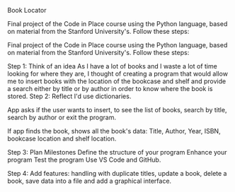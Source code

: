 Book Locator

Final project of the Code in Place course using the Python language, based on material from the Stanford University's. Follow these steps:
 

Final project of the Code in Place course using the Python language, based on material from the Stanford University's.
Follow these steps:

Step 1: Think of an idea
As I have a lot of books and I waste a lot of time looking for where they are, I thought of creating a program that would allow me to insert books with the location of the bookcase and shelf and provide a search either by title or by author in order to know where the book is stored.
Step 2: Reflect
I'd use dictionaries.

App asks if the user wants to insert, to see the list of books, search by title, search by author or exit the program.

If app finds the book, shows all the book's data:
Title, Author, Year, ISBN, bookcase location and shelf location.

Step 3: Plan Milestones
Define the structure of your program
Enhance your program
Test the program
Use VS Code and GitHub.

Step 4: Add features: handling with duplicate titles, update a book, delete a book, save data into a file and add a graphical interface. 